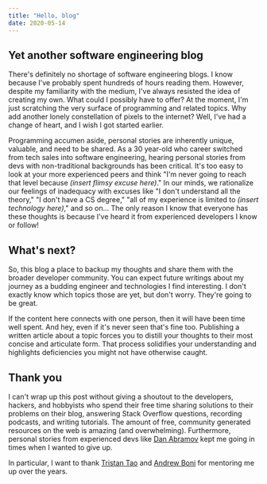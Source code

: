 ```yaml
---
title: "Hello, blog"
date: 2020-05-14
---
```


## Yet another software engineering blog

There's definitely no shortage of software engineering blogs. I know because
I've probably spent hundreds of hours reading them. However, despite my
familiarity with the medium, I've always resisted the idea of creating my own.
What could I possibly have to offer? At the moment, I'm just scratching the very
surface of programming and related topics. Why add another lonely constellation
of pixels to the internet? Well, I've had a change of heart, and I wish I got
started earlier.

Programming accumen aside, personal stories are inherently unique, valuable, and
need to be shared. As a 30 year-old who career switched from tech sales into
software engineering, hearing personal stories from devs with non-traditional
backgrounds has been critical. It's too easy to look at your more experienced
peers and think "I'm never going to reach that level because _(insert flimsy
excuse here)_." In our minds, we rationalize our feelings of inadequacy with
excuses like "I don't understand all the theory," "I don't have a CS degree,"
"all of my experience is limited to _(insert technology here)_," and so on...
The only reason I know that everyone has these thoughts is because I've heard it
from experienced developers I know or follow!

## What's next?

So, this blog a place to backup my thoughts and share them with the broader
developer community. You can expect future writings about my journey as a
budding engineer and technologies I find interesting. I don't exactly know which
topics those are yet, but don't worry. They're going to be great.

If the content here connects with one person, then it will have been time well
spent. And hey, even if it's never seen that's fine too. Publishing a written
article about a topic forces you to distill your thoughts to their most concise
and articulate form. That process solidifies your understanding and highlights
deficiencies you might not have otherwise caught.

## Thank you

I can't wrap up this post without giving a shoutout to the developers, hackers,
and hobbyists who spend their free time sharing solutions to their problems on
their blog, answering Stack Overflow questions, recording podcasts, and writing
tutorials. The amount of free, community generated resources on the web is
amazing (and overwhelming). Furthermore, personal stories from experienced devs
like [Dan Abramov](https://overreacted.io/things-i-dont-know-as-of-2018/) kept
me going in times when I wanted to give up.

In particular, I want to thank [Tristan Tao](https://github.com/tristantao) and
[Andrew Boni](https://github.com/andrewboni) for mentoring me up over the years.
